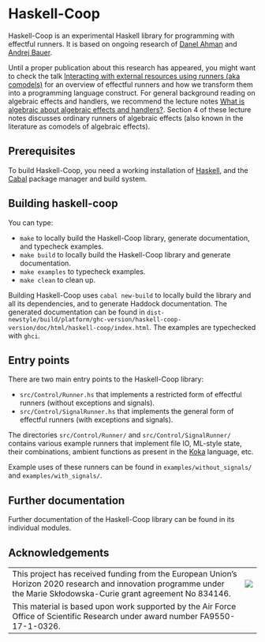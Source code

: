 # Haskell-Coop

Haskell-Coop is an experimental Haskell library for programming with effectful runners. It is based on
ongoing research of [Danel Ahman](https://danel.ahman.ee) and [Andrej Bauer](http://www.andrej.com).

Until a proper publication about this research has appeared, you might want to check the
talk [Interacting with external resources using runners (aka comodels)](https://danel.ahman.ee/talks/chocola19.pdf)
for an overview of effectful runners and how we transform them into a programming language construct.
For general background reading on algebraic effects and handlers, we recommend the lecture
notes [What is algebraic about algebraic effects and handlers?](https://arxiv.org/abs/1807.05923).
Section 4 of these lecture notes discusses ordinary runners of algebraic effects (also known in the
literature as comodels of algebraic effects).

## Prerequisites

To build Haskell-Coop, you need a working installation
of [Haskell](https://www.haskell.org/platform/), 
and the [Cabal](https://www.haskell.org/cabal/) package manager and build system.

## Building haskell-coop

You can type:

- `make` to locally build the Haskell-Coop library, generate documentation, and typecheck examples.
- `make build` to locally build the Haskell-Coop library and generate documentation.
- `make examples` to typecheck examples.
- `make clean` to clean up.

Building Haskell-Coop uses `cabal new-build` to locally build the library and all its dependencies,
and to generate Haddock documentation. The generated documentation can be found in
`dist-newstyle/build/platform/ghc-version/haskell-coop-version/doc/html/haskell-coop/index.html`.
The examples are typechecked with `ghci`.

## Entry points

There are two main entry points to the Haskell-Coop library:

- `src/Control/Runner.hs` that implements a restricted form of effectful runners (without exceptions and signals). 
- `src/Control/SignalRunner.hs` that implements the general form of effectful runners (with exceptions and signals).

The directories `src/Control/Runner/` and `src/Control/SignalRunner/` contains various example 
runners that implement file IO, ML-style state, their combinations, ambient functions as present 
in the [Koka](https://github.com/koka-lang/koka) language, etc.

Example uses of these runners can be found in `examples/without_signals/` and `examples/with_signals/`.

## Further documentation

Further documentation of the Haskell-Coop library can be found in its individual modules.

## Acknowledgements

<table>
      <tr><td>This project has received funding from the European Union’s Horizon 2020 research and innovation programme under the Marie Skłodowska-Curie grant agreement No 834146.</td><td><img src="https://danel.ahman.ee/images/eu_flag.jpg"></td></tr>
      <tr><td>This material is based upon work supported by the Air Force Office of Scientific Research under award number FA9550-17-1-0326.</td><td></td></tr>
</table>
